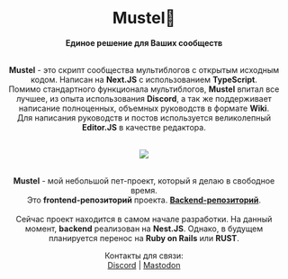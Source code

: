 <div align="center">
  <br>
  <h1>Mustel🌱</h1>
  <strong>Единое решение для Ваших сообществ</strong>
  <br/>
  <br/>
   <p align="center">
   <strong>Mustel</strong> - это скрипт сообщества мультиблогов с открытым исходным кодом. Написан на <strong>Next.JS</strong> с использованием <strong>TypeScript</strong>.
   <br/>
   Помимо стандартного функционала мультиблогов, <strong>Mustel</strong> впитал все лучшее, из опыта использования <strong>Discord</strong>, а так же поддерживает написание полноценных, объемных руководств в формате <strong>Wiki</strong>.
   <br/>
   Для написания руководств и постов используется великолепный <strong>Editor.JS</strong> в качестве редактора.
  </p>
  <br/>
  <img src="https://cdn.discordapp.com/attachments/625424257672937472/1173345925603807324/firsttest.png?ex=65639e8c&is=6551298c&hm=aae86fc0dfce8dcd6dff56e660a2760b529e717c1f63b2a0e0b1ee0bc53f92ab&">
  <br/>
  <br/>
  <p align="center">
  <strong>Mustel</strong> - мой небольшой пет-проект, который я делаю в свободное время.
   <br/>
   Это <strong>frontend-репозиторий</strong> проекта. <strong><a href='https://github.com/nimscore/mustel'>Backend-репозиторий</a></strong>.
   <br/>
   <br/>
   Сейчас проект находится в самом начале разработки. На данный момент, <strong>backend</strong> реализован на <strong>Nest.JS</strong>. Однако, в будущем планируется перенос на <strong>Ruby on Rails</strong> или <strong>RUST</strong>.
  </p>
  <p align="center">
  Контакты для связи:
  <br/>
  <a href='https://discord.com/users/.nims/'>Discord</a> | <a href='https://sudoers.pro/@nims'>Mastodon</a>
  </p>
</div>
<br>
